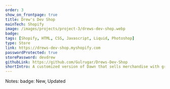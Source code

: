 ```yaml
---
order: 3
show_on_frontpage: true
title: Drew's Dev Shop
mainTech: Shopify
image: /images/projects/project-3/drews-dev-shop.webp
badge:
tags: [Shopify, HTML, CSS, Javascript, Liquid, Photoshop]
type: Store
link: https://drews-dev-shop.myshopify.com
passwordProtected: true
storePassword: devdrew
githubLink: https://github.com/Gulrugar/Drews-Dev-Shop
shortIntro: A customized version of Dawn that sells merchandise with graphic designs.
---
```


Notes:
badge: New, Updated
